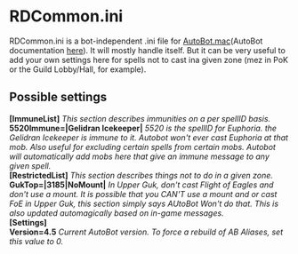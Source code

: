 # RDCommon.ini

RDCommon.ini is a bot-independent .ini file for [AutoBot.mac](https://macroquest2.com/phpBB3/viewtopic.php?t=12712)(AutoBot documentation [here](https://macroquest2.com/wiki/index.php/AutoBot.mac)\). It will mostly handle itself. But it can be very useful to add your own settings here for spells not to cast ina given zone \(mez in PoK or the Guild Lobby/Hall, for example).

## Possible settings

**[ImmuneList]** _This section describes immunities on a per spellID basis._  
**5520Immune=\|Gelidran Icekeeper\|** _5520 is the spellID for Euphoria. the Gelidran Icekeeper is immune to it. Autobot won't ever cast Euphoria at that mob. Also useful for excluding certain spells from certain mobs. Autobot will automatically add mobs here that give an immune message to any given spell._  
**[RestrictedList]** _This section describes things not to do in a given zone._  
**GukTop=\|3185\|NoMount\|** _In Upper Guk, don't cast Flight of Eagles and don't use a mount. It is possible that you CAN'T use a mount and or cast FoE in Upper Guk, this section simply says AUtoBot Won't do that. This is also updated automagically based on in-game messages._  
**[Settings]**  
**Version=4.5** _Current AutoBot version. To force a rebuild of AB Aliases, set this value to 0._

